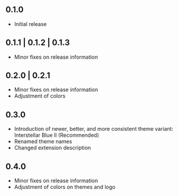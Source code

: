## 0.1.0

- Initial release

## 0.1.1 | 0.1.2 | 0.1.3

- Minor fixes on release information

## 0.2.0 | 0.2.1

- Minor fixes on release information
- Adjustment of colors

## 0.3.0

- Introduction of newer, better, and more consistent theme variant: Interstellar Blue II (Recommended)
- Renamed theme names
- Changed extension description

## 0.4.0

- Minor fixes on release information
- Adjustment of colors on themes and logo